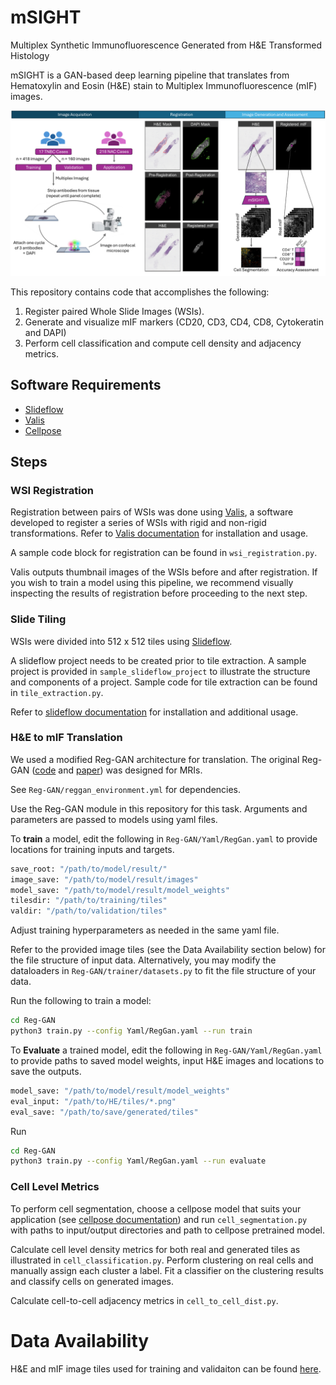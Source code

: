 # mSIGHT
Multiplex Synthetic Immunofluorescence Generated from H&amp;E Transformed Histology

mSIGHT is a GAN-based deep learning pipeline that translates from Hematoxylin and Eosin (H&E) stain to Multiplex Immunofluorescence (mIF) images.

![figure](./fig1.png)

This repository contains code that accomplishes the following:

1. Register paired Whole Slide Images (WSIs).
2. Generate and visualize mIF markers (CD20, CD3, CD4, CD8, Cytokeratin and DAPI)
3. Perform cell classification and compute cell density and adjacency metrics.


## Software Requirements

- [Slideflow](https://github.com/jamesdolezal/slideflow)
- [Valis](https://github.com/MathOnco/valis)
- [Cellpose](https://github.com/mouseland/cellpose)


## Steps

### WSI Registration
Registration between pairs of WSIs was done using [Valis](https://github.com/MathOnco/valis), a software developed to register a series of WSIs with rigid and non-rigid transformations. Refer to [Valis documentation](https://valis.readthedocs.io/en/latest/index.html) for installation and usage.

A sample code block for registration can be found in `wsi_registration.py`. 

Valis outputs thumbnail images of the WSIs before and after registration. If you wish to train a model using this pipeline, we recommend visually inspecting the results of registration before proceeding to the next step.

### Slide Tiling
WSIs were divided into 512 x 512 tiles using [Slideflow](https://github.com/jamesdolezal/slideflow). 

A slideflow project needs to be created prior to tile extraction. A sample project is provided in `sample_slideflow_project` to illustrate the structure and components of a project. Sample code for tile extraction can be found in `tile_extraction.py`.

Refer to [slideflow documentation](https://slideflow.dev) for installation and additional usage.

### H&E to mIF Translation
We used a modified Reg-GAN architecture for translation. The original Reg-GAN ([code](https://github.com/Kid-Liet/Reg-GAN) and [paper](https://arxiv.org/pdf/2110.06465)) was designed for MRIs.

See `Reg-GAN/reggan_environment.yml` for dependencies.

Use the Reg-GAN module in this repository for this task. Arguments and parameters are passed to models using yaml files.

To **train** a model, edit the following in `Reg-GAN/Yaml/RegGan.yaml` to provide locations for training inputs and targets. 

```bash
save_root: "/path/to/model/result/"
image_save: "/path/to/model/result/images"
model_save: "/path/to/model/result/model_weights"
tilesdir: "/path/to/training/tiles"
valdir: "/path/to/validation/tiles"
```

Adjust training hyperparameters as needed in the same yaml file. 

Refer to the provided image tiles (see the Data Availability section below) for the file structure of input data. Alternatively, you may modify the dataloaders in `Reg-GAN/trainer/datasets.py` to fit the file structure of your data.

Run the following to train a model:

```bash
cd Reg-GAN
python3 train.py --config Yaml/RegGan.yaml --run train
```

To **Evaluate** a trained model, edit the following in `Reg-GAN/Yaml/RegGan.yaml` to provide paths to saved model weights, input H&E images and locations to save the outputs.

```bash
model_save: "/path/to/model/result/model_weights"
eval_input: "/path/to/HE/tiles/*.png"
eval_save: "/path/to/save/generated/tiles"
```

Run
```bash
cd Reg-GAN
python3 train.py --config Yaml/RegGan.yaml --run evaluate
```

### Cell Level Metrics
To perform cell segmentation, choose a cellpose model that suits your application (see [cellpose documentation](https://cellpose.readthedocs.io/en/latest/)) and run `cell_segmentation.py` with paths to input/output directories and path to cellpose pretrained model. 

Calculate cell level density metrics for both real and generated tiles as illustrated in  `cell_classification.py`. Perform clustering on real cells and manually assign each cluster a label. Fit a classifier on the clustering results and classify cells on generated images.

Calculate cell-to-cell adjacency metrics in `cell_to_cell_dist.py`.

# Data Availability
H&E and mIF image tiles used for training and validaiton can be found [here](https://zenodo.org/records/13124223).
